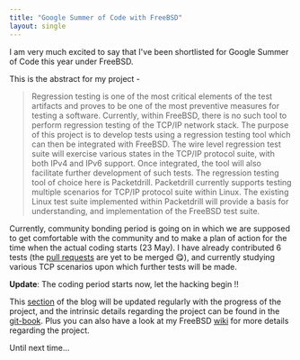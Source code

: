 ```yaml
---
title: "Google Summer of Code with FreeBSD"
layout: single
---
```



I am very much excited to say that I've been shortlisted for Google Summer of Code this year under FreeBSD.

This is the abstract for my project -

>Regression testing is one of the most critical elements of the test artifacts and proves to be one of the most preventive measures for testing a software. Currently, within FreeBSD, there is no such tool to perform regression testing of the TCP/IP network stack. The purpose of this project is to develop tests using a regression testing tool which can then be integrated with FreeBSD. The wire level regression test suite will exercise various states in the TCP/IP protocol suite, with both IPv4 and IPv6 support. Once integrated, the tool will also facilitate further development of such tests. The regression testing tool of choice here is Packetdrill. Packetdrill currently supports testing multiple scenarios for TCP/IP protocol suite within Linux. The existing Linux test suite implemented within Packetdrill will provide a basis for understanding, and implementation of the FreeBSD test suite.

Currently, community bonding period is going on in which we are supposed to get comfortable with the community and to make a plan of action for the time when the actual coding starts (23 May). I have already contributed 6 tests (the <a href="https://github.com/hirenp/packetdrill/pulls" target="_blank">pull requests</a> are yet to be merged &#x1F60B;), and currently studying various TCP scenarios upon which further tests will be made.

**Update**: The coding period starts now, let the hacking begin !!

This <a href="http://shivrai.github.io/gsoc/">section</a> of the blog will be updated regularly with the progress of the project, and the intrinsic details regarding the project can be found in the <a href="https://www.gitbook.com/book/shivrai/tcp-ip/details" target="_blank">git-book</a>. Plus you can also have a look at my FreeBSD <a href="https://wiki.freebsd.org/SummerOfCode2016/TCP-IP-RegressionTestSuite" target="_blank">wiki</a> for more details regarding the project.

Until next time...
